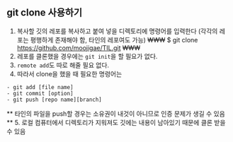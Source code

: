 ## git clone 사용하기

1. 복사할 깃의 레포를 복사하고 붙여 넣을 디렉토리에 명령어를 입력한다 (각각의 레포는 평행하게 존재해야 함, 타인의 레포여도 가능)
₩₩₩ $ git clone https://github.com/moojigae/TIL.git ₩₩₩
2. 레포를 클론했을 경우에는 `git init`을 할 필요가 없다.
3. `remote add`도 따로 해줄 필요 없다. 
4. 따라서 clone을 했을 때 필요한 명령어는 
```
- git add [file name]
- git commit [option] 
- git push [repo name][branch]
```
** 타인의 파일을 push할 경우는 소유권이 내것이 아니므로 인증 문제가 생길 수 있음 **
5. 로컬 컴퓨터에서 디렉토리가 지워져도 깃에는 내용이 남아있기 때문에 클론 받을 수 있음